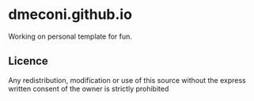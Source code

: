# dmeconi.github.io
Working on personal template for fun. 
## Licence
Any redistribution, modification or use of this source without the express written consent of the owner is strictly  prohibited
